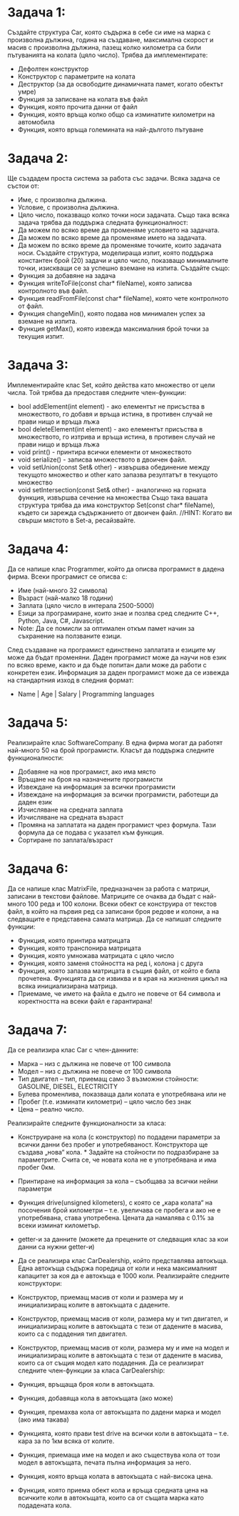 # Задача 1:
Създайте структура Car, която съдържа в себе си име на марка с произволна дължина, година на създаване, максимална скорост и масив с произволна дължина, пазещ колко километра са били пътуванията на колата (цяло число). Трябва да имплементирате:

* Дефолтен конструктор
* Конструктор с параметрите на колата
* Деструктор (за да освободите динамичната памет, когато обектът умре)
* Функция за записване на колата във файл
* Функция, която прочита данни от файл
* Функция, която връща колко общо са изминатите километри на автомобила
* Функция, която връща големината на най-дългото пътуване

# Задача 2:
Ще създадем проста система за работа със задачи. Всяка задача се състои от:

* Име, с произволна дължина.
* Условие, с произволна дължина.
* Цяло число, показващо колко точки носи задачата. Също така всяка задача трябва да поддържа следната функционалност:
* Да можем по всяко време да променяме условието на задачата.
* Да можем по всяко време да променяме името на задачата.
* Да можем по всяко време да променяме точките, които задачата носи. Създайте структура, моделираща изпит, която поддържа константен брой (20) задачи и цяло число, показващо минималните точки, изискващи се за успешно вземане на изпита. Създайте също:
* Функция за добавяне на задача
* Функция writeToFile(const char* fileName), която записва контролното във файл.
* Функция readFromFile(const char* fileName), която чете контролното от файл.
* Функция changeMin(), която подава нов минимален успех за вземане на изпита.
* Функция getMax(), която извежда максималния брой точки за текущия изпит.

# Задача 3:
Имплементирайте клас Set, който действа като множество от цели числа. Той трябва да предоставя следните член-функции:

* bool addElement(int element) - ако елементът не присъства в множеството, го добавя и връща истина, в противен случай не прави нищо и връща лъжа
* bool deleteElement(int element) - ако елементът присъства в множеството, го изтрива и връща истина, в противен случай не прави нищо и връща лъжа
* void print() - принтира всички елементи от множеството
* void serialize() - записва множеството в двоичен файл.
* void setUnion(const Set& other) - извършва обединение между текущото множество и other като запазва резултатът в текущото множество
* void setIntersection(const Set& other) - аналогично на горната функция, извършва сечение на множества Също така вашата структура трябва да има конструктор Set(const char* fileName), където си зарежда съдържанието от двоичен файл.
//HINT: Когато ви свърши мястото в Set-а, ресайзвайте.

# Задача 4:
Да се напише клас Programmer, който да описва програмист в дадена фирма. Всеки програмист се описва с:

* Име (най-много 32 символа)
* Възраст (най-малко 18 години)
* Заплата (цяло число в интерала 2500-5000)
* Езици за програмиране, които знае и позлва сред следните C++, Python, Java, C#, Javascript.
* Note: Да се помисли за оптимален откъм памет начин за съхранение на ползваните езици.

След създаване на програмист единствено заплатата и езиците му може да бъдат променяни. Даден програмист може да научи нов език по всяко време, както и да бъде попитан дали може да работи с конкретен език. Информация за даден програмист може да се извежда на стандартния изход в следния формат:

* Name | Age | Salary | Programming languages

# Задача 5:
Реализирайте клас SoftwareCompany. В една фирма могат да работят най-много 50 на брой програмисти. Класът да поддържа следните функционалности:

* Добавяне на нов програмист, ако има място
* Връщане на броя на назначените програмисти
* Извеждане на информация за всички програмисти
* Извеждане на информация за всички програмисти, работещи да даден език
* Изчисляване на средната заплата
* Изчисляване на средната възраст
* Промяна на заплатата на даден програмист чрез формула. Тази формула да се подава с указател към функция.
* Сортиране по заплата/възраст

# Задача 6:
Да се напише клас MatrixFile, предназначен за работа с матрици, записани в текстови файлове. Матриците се очаква да бъдат с най-много 100 реда и 100 колони. Всеки обект се конструира от текстов файл, в който на първия ред са записани броя редове и колони, а на следващите е представена самата матрица. Да се напишат следните функции:

* Функция, която принтира матрицата
* Функция, която транспонира матрицата
* Функция, която умножава матрицата с цяло число
* Функция, която заменя стойността на ред i, колона j с друга
* Функция, която запазва матрицата в същия файл, от който е била прочетена. Функцията да се извиква и в края на жизнения цикъл на всяка инициализирана матрица.
* Приемаме, че името на файла е дълго не повече от 64 символа и коректността на всеки файл е гарантирана!

# Задача 7:
Да се реализира клас Car с член-данните:

* Марка – низ с дължина не повече от 100 символа
* Модел – низ с дължина не повече от 100 символа
* Тип двигател – тип, приемащ само 3 възможни стойности: GASOLINE, DIESEL, ELECTRICITY
* Булева променлива, показваща дали колата е употребявана или не
* Пробег (т.е. изминати километри) – цяло число без знак
* Цена – реално число.
  
Реализирайте следните функционалности за класа:

* Конструиране на кола (с конструктор) по подадени параметри за всички данни без пробег и употребяваност. Конструктора ще създава „нова“ кола. * Задайте на стойности по подразбиране за параметрите. Счита се, че новата кола не е употребявана и има пробег 0км.
* Принтиране на информация за кола – съобщава за всички нейни параметри
* Функция drive(unsigned kilometers), с която се „кара колата“ на посочения брой километри – т.е. увеличава се пробега и ако не е употребявана, става употребена. Цената да намалява с 0.1% за всеки изминат километър.
* getter-и за данните (можете да прецените от следващия клас за кои данни са нужни getter-и)
* Да се реализира клас CarDealership, който представлява автокъща. Една автокъща съдържа поредица от коли и нека максималният капацитет за коя да е автокъща е 1000 коли. Реализирайте следните конструктори:

* Конструктор, приемащ масив от коли и размера му и инициализиращ колите в автокъщата с дадените.
* Конструктор, приемащ масив от коли, размера му и тип двигател, и инициализиращ колите в автокъщата с тези от дадените в масива, които са с подадения тип двигател.
* Конструктор, приемащ масив от коли, размера му и име на модел и инициализиращ колите в автокъщата с тези от дадените в масива, които са от същия модел като подадения. Да се реализират следните член-функции за класа CarDealership:
* Функция, връщаща броя коли в автокъщата.
* Функция, добавяща кола в автокъщата (ако може)
* Функция, премахва кола от автокъщата по дадени марка и модел (ако има такава)
* Функцията, която прави test drive на всички коли в автокъщата – т.е. кара за по 1км всяка от колите.
* Функция, приемаща име на модел и ако съществува кола от този модел в автокъщата, печата пълна информация за него.
* Функция, която връща колата в автокъщата с най-висока цена.
* Функция, която приема обект кола и връща средната цена на всичките коли в автокъщата, които са от същата марка като подадената кола.
